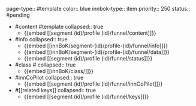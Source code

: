 page-type:: #template
color:: blue
innbok-type:: item
priority:: 250
status:: #pending

- #content #template
  collapsed:: true
	- {{embed [[segment (id)/profile (id)/funnel/content]]}}
- #info
  collapsed:: true
	- {{embed [[innBoK/segment-(id)/profile-(id)/funnel/info]]}}
	- {{embed [[innBoK/segment-(id)/profile-(id)/funnel/data]]}}
	- {{embed [[segment (id)/profile (id)/funnel/status]]}}
- #class #
  collapsed:: true
	- {{embed [[innBoK/class/]]}}
- #innCoPilot
  collapsed:: true
	- {{embed [[segment (id)/profile (id)/funnel/innCoPilot]]}}
- #[[related keys]]
  collapsed:: true
	- {{embed [[segment (id)/profile (id)/funnel/keys]]}}


